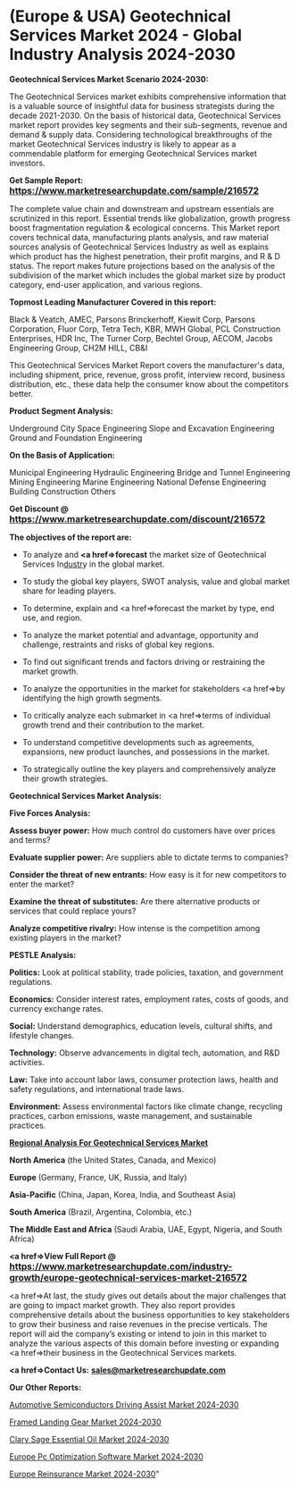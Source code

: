 # (Europe & USA) Geotechnical Services Market 2024 - Global Industry Analysis 2024-2030

<strong>Geotechnical Services Market Scenario 2024-2030:</strong>

The Geotechnical Services market exhibits comprehensive information that is a valuable source of insightful data for business strategists during the decade 2021-2030. On the basis of historical data, Geotechnical Services market report provides key segments and their sub-segments, revenue and demand &amp; supply data. Considering technological breakthroughs of the market Geotechnical Services industry is likely to appear as a commendable platform for emerging Geotechnical Services market investors.

<strong>Get Sample Report: <a href=https://www.marketresearchupdate.com/sample/216572><font size=3 color=#0000ff>https://www.marketresearchupdate.com/sample/216572</font></a></strong>

The complete value chain and downstream and upstream essentials are scrutinized in this report. Essential trends like globalization, growth progress boost fragmentation regulation &amp; ecological concerns. This Market report covers technical data, manufacturing plants analysis, and raw material sources analysis of Geotechnical Services Industry as well as explains which product has the highest penetration, their profit margins, and R & D status. The report makes future projections based on the analysis of the subdivision of the market which includes the global market size by product category, end-user application, and various regions.

<strong>Topmost Leading Manufacturer Covered in this report:</strong>

Black & Veatch, AMEC, Parsons Brinckerhoff, Kiewit Corp, Parsons Corporation, Fluor Corp, Tetra Tech, KBR, MWH Global, PCL Construction Enterprises, HDR Inc, The Turner Corp, Bechtel Group, AECOM, Jacobs Engineering Group, CH2M HILL, CB&I

This Geotechnical Services Market Report covers the manufacturer's data, including shipment, price, revenue, gross profit, interview record, business distribution, etc., these data help the consumer know about the competitors better.

<strong>Product Segment Analysis: </strong>

Underground City Space Engineering
Slope and Excavation Engineering
Ground and Foundation Engineering

<strong>On the Basis of Application:</strong>

Municipal Engineering
Hydraulic Engineering
Bridge and Tunnel Engineering
Mining Engineering
Marine Engineering
National Defense Engineering
Building Construction
Others

<strong>Get Discount @ <a href=https://www.marketresearchupdate.com/discount/216572><font size=3 color=#0000ff>https://www.marketresearchupdate.com/discount/216572</font></a></strong>

<strong><b>The objectives of the report are:</b></strong>

- To analyze and <strong><a href=><strong>forecast</strong></a></strong> the market size of Geotechnical Services In<a href=ASDF991299>dustr</a>y in the global market.

- To study the global key players, SWOT analysis, value and global market share for leading players.

- To determine, explain and <a href=>forecast</a> the market by type, end use, and region.

- To analyze the market potential and advantage, opportunity and challenge, restraints and risks of global key regions.

- To find out significant trends and factors driving or restraining the market growth.

- To analyze the opportunities in the market for stakeholders <a href=>by</a> identifying the high growth segments.

- To critically analyze each submarket in <a href=>terms</a> of individual growth trend and their contribution to the market.

- To understand competitive developments such as agreements, expansions, new product launches, and possessions in the market.

- To strategically outline the key players and comprehensively analyze their growth strategies.

<strong>Geotechnical Services Market Analysis:</strong>

<strong>Five Forces Analysis:</strong>

<strong>Assess buyer power:</strong> How much control do customers have over prices and terms?

<strong>Evaluate supplier power:</strong> Are suppliers able to dictate terms to companies?

<strong>Consider the threat of new entrants:</strong> How easy is it for new competitors to enter the market?

<strong>Examine the threat of substitutes:</strong> Are there alternative products or services that could replace yours?

<strong>Analyze competitive rivalry:</strong> How intense is the competition among existing players in the market?

<strong>PESTLE Analysis:</strong>

<strong>Politics:</strong> Look at political stability, trade policies, taxation, and government regulations.

<strong>Economics:</strong> Consider interest rates, employment rates, costs of goods, and currency exchange rates.

<strong>Social:</strong> Understand demographics, education levels, cultural shifts, and lifestyle changes.

<strong>Technology:</strong> Observe advancements in digital tech, automation, and R&D activities.

<strong>Law:</strong> Take into account labor laws, consumer protection laws, health and safety regulations, and international trade laws.

<strong>Environment:</strong> Assess environmental factors like climate change, recycling practices, carbon emissions, waste management, and sustainable practices.

<strong><u><b>Regional Analysis For Geotechnical Services Market</b></u></strong>

<strong><b>North America</b></strong> (the United States, Canada, and Mexico)

<strong><b>Europe </b></strong>(Germany, France, UK, Russia, and Italy)

<strong><b>Asia-Pacific</b></strong> (China, Japan, Korea, India, and Southeast Asia)

<strong><b>South America</b></strong> (Brazil, Argentina, Colombia, etc.)

<strong><b>The Middle East and Africa</b></strong> (Saudi Arabia, UAE, Egypt, Nigeria, and South Africa)

<strong><a href=>View Full Report</a> @ <a href=https://www.marketresearchupdate.com/industry-growth/europe-geotechnical-services-market-216572><font size=3 color=#0000ff>https://www.marketresearchupdate.com/industry-growth/europe-geotechnical-services-market-216572</font></a></strong>

<a href=>At last,</a> the study gives out details about the major challenges that are going to impact market growth. They also report provides comprehensive details about the business opportunities to key stakeholders to grow their business and raise revenues in the precise verticals. The report will aid the company’s existing or intend to join in this market to analyze the various aspects of this domain before investing or expanding <a href=>their</a> business in the Geotechnical Services markets.

<strong><a href=>Contact Us:</a></strong>
<strong>sales@marketresearchupdate.com</strong>

<strong>Our Other Reports:</strong>

<a href=https://www.linkedin.com/pulse/automotive-semiconductors-driving-assist-market>Automotive Semiconductors Driving Assist Market 2024-2030</a>

<a href=https://www.linkedin.com/pulse/framed-landing-gear-market-size-share-outlook>Framed Landing Gear Market 2024-2030</a>

<a href=https://www.linkedin.com/pulse/clary-sage-essential-oil-market-size-industry>Clary Sage Essential Oil Market 2024-2030</a>

<a href=https://www.linkedin.com/pulse/europe-pc-optimization-software-market-zhrof/>Europe Pc Optimization Software Market 2024-2030</a>

<a href=https://www.linkedin.com/pulse/europe-reinsurance-market-research-report-tbucc/>Europe Reinsurance Market 2024-2030</a>"
